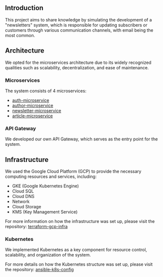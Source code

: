 ## Introduction

This project aims to share knowledge by simulating the development of a "newsletters" system, which is responsible for updating subscribers or customers through various communication channels, with email being the most common.

## Architecture

We opted for the microservices architecture due to its widely recognized qualities such as scalability, decentralization, and ease of maintenance.

### Microservices

The system consists of 4 microservices:

- [auth-microservice](https://github.com/Article-Newsletter-Organization/auth-microservice)
- [author-microservice](https://github.com/Article-Newsletter-Organization/author-microservice)
- [newsletter-microservice](https://github.com/Article-Newsletter-Organization/newsletter-microservice)
- [article-microservice](https://github.com/Article-Newsletter-Organization/article-microservice)

### API Gateway

We developed our own API Gateway, which serves as the entry point for the system.

## Infrastructure

We used the Google Cloud Platform (GCP) to provide the necessary computing resources and services, including:

- GKE (Google Kubernetes Engine)
- Cloud SQL
- Cloud DNS
- Network
- Cloud Storage
- KMS (Key Management Service)

For more information on how the infrastructure was set up, please visit the repository: [terraform-gcp-infra](https://github.com/Article-Newsletter-Organization/terraform-gcp-infra)

### Kubernetes

We implemented Kubernetes as a key component for resource control, scalability, and organization of the system.

For more details on how the Kubernetes structure was set up, please visit the repository: [ansible-k8s-config](https://github.com/Article-Newsletter-Organization/ansible-k8s-config)
